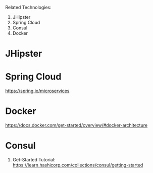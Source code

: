 Related Technologies:
1. JHipster
2. Spring Cloud
3. Consul
4. Docker


# JHipster

# Spring Cloud
https://spring.io/microservices

# Docker
https://docs.docker.com/get-started/overview/#docker-architecture

# Consul
1. Get-Started Tutorial: https://learn.hashicorp.com/collections/consul/getting-started
